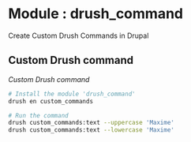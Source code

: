 # Module : drush_command
Create Custom Drush Commands in Drupal

## Custom Drush command

*Custom Drush command*
```bash
# Install the module 'drush_command'
drush en custom_commands

# Run the command
drush custom_commands:text --uppercase 'Maxime'
drush custom_commands:text --lowercase 'Maxime'
```

